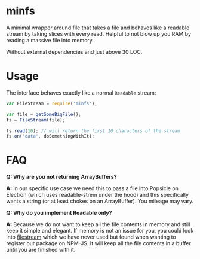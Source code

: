# minfs

A minimal wrapper around file that takes a file and behaves like a readable
stream by taking slices with every read. Helpful to not blow up you RAM by
reading a massive file into memory.

Without external dependencies and just above 30 LOC.

# Usage

The interface behaves exactly like a normal `Readable` stream:

```js
var FileStream = require('minfs');

var file = getSomeBigFile();
fs = FileStream(file);

fs.read(10); // will return the first 10 characters of the stream
fs.on('data', doSomethingWithIt);
```

# FAQ

**Q: Why are you not returning ArrayBuffers?**

**A:** In our specific use case we need this to pass a file into Popsicle on
Electron (which uses readable-strem under the hood) and this specifically
wants a string (or at least chokes on an ArrayBuffer). You mileage may vary.

**Q: Why do you implement Readable only?**

**A:** Because we do not want to keep all the file contents in memory and still
keep it simple and elegant. If memory is not an issue for you, you could look
into [filestream](https://github.com/DamonOehlman/filestream) which we have
never used but found when wanting to register our package on NPM-JS. It will
keep all the file contents in a buffer until you are finished with it.
